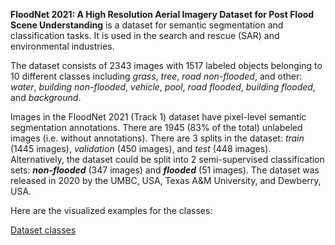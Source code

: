 **FloodNet 2021: A High Resolution Aerial Imagery Dataset for Post Flood Scene Understanding** is a dataset for semantic segmentation and classification tasks. It is used in the search and rescue (SAR) and environmental industries. 

The dataset consists of 2343 images with 1517 labeled objects belonging to 10 different classes including *grass*, *tree*, *road non-flooded*, and other: *water*, *building non-flooded*, *vehicle*, *pool*, *road flooded*, *building flooded*, and *background*.

Images in the FloodNet 2021 (Track 1) dataset have pixel-level semantic segmentation annotations. There are 1945 (83% of the total) unlabeled images (i.e. without annotations). There are 3 splits in the dataset: *train* (1445 images), *validation* (450 images), and *test* (448 images). Alternatively, the dataset could be split into 2 semi-supervised classification sets: ***non-flooded*** (347 images) and ***flooded*** (51 images). The dataset was released in 2020 by the UMBC, USA, Texas A&M University, and Dewberry, USA.

Here are the visualized examples for the classes:

[Dataset classes](https://github.com/dataset-ninja/floodnet/raw/main/visualizations/classes_preview.webm)
